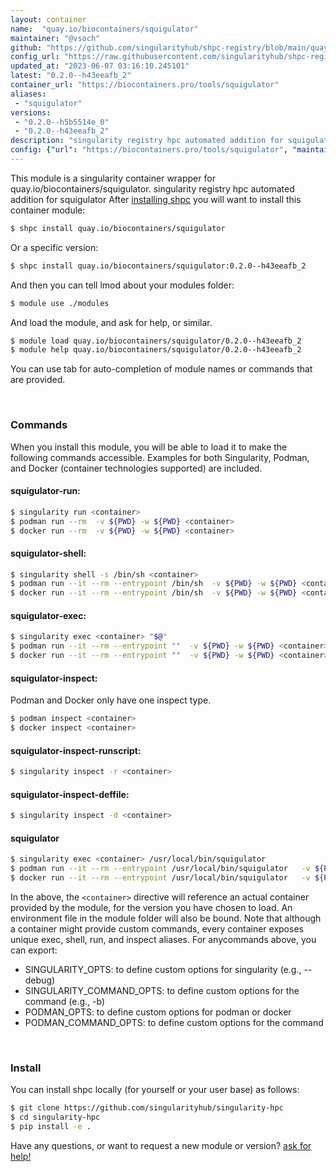 ```yaml
---
layout: container
name:  "quay.io/biocontainers/squigulator"
maintainer: "@vsoch"
github: "https://github.com/singularityhub/shpc-registry/blob/main/quay.io/biocontainers/squigulator/container.yaml"
config_url: "https://raw.githubusercontent.com/singularityhub/shpc-registry/main/quay.io/biocontainers/squigulator/container.yaml"
updated_at: "2023-06-07 03:16:10.245101"
latest: "0.2.0--h43eeafb_2"
container_url: "https://biocontainers.pro/tools/squigulator"
aliases:
 - "squigulator"
versions:
 - "0.2.0--h5b5514e_0"
 - "0.2.0--h43eeafb_2"
description: "singularity registry hpc automated addition for squigulator"
config: {"url": "https://biocontainers.pro/tools/squigulator", "maintainer": "@vsoch", "description": "singularity registry hpc automated addition for squigulator", "latest": {"0.2.0--h43eeafb_2": "sha256:1579d3e0ba087c901c21e06e6257d340fc6e01013bfcee3802680223321bbe98"}, "tags": {"0.2.0--h5b5514e_0": "sha256:8b5af8cb0b36a2afb2c9c7d44e3cbdff7415a5dc9b90e353d899b9cfa34b3644", "0.2.0--h43eeafb_2": "sha256:1579d3e0ba087c901c21e06e6257d340fc6e01013bfcee3802680223321bbe98"}, "docker": "quay.io/biocontainers/squigulator", "aliases": {"squigulator": "/usr/local/bin/squigulator"}}
---
```


This module is a singularity container wrapper for quay.io/biocontainers/squigulator.
singularity registry hpc automated addition for squigulator
After [installing shpc](#install) you will want to install this container module:


```bash
$ shpc install quay.io/biocontainers/squigulator
```

Or a specific version:

```bash
$ shpc install quay.io/biocontainers/squigulator:0.2.0--h43eeafb_2
```

And then you can tell lmod about your modules folder:

```bash
$ module use ./modules
```

And load the module, and ask for help, or similar.

```bash
$ module load quay.io/biocontainers/squigulator/0.2.0--h43eeafb_2
$ module help quay.io/biocontainers/squigulator/0.2.0--h43eeafb_2
```

You can use tab for auto-completion of module names or commands that are provided.

<br>

### Commands

When you install this module, you will be able to load it to make the following commands accessible.
Examples for both Singularity, Podman, and Docker (container technologies supported) are included.

#### squigulator-run:

```bash
$ singularity run <container>
$ podman run --rm  -v ${PWD} -w ${PWD} <container>
$ docker run --rm  -v ${PWD} -w ${PWD} <container>
```

#### squigulator-shell:

```bash
$ singularity shell -s /bin/sh <container>
$ podman run --it --rm --entrypoint /bin/sh  -v ${PWD} -w ${PWD} <container>
$ docker run --it --rm --entrypoint /bin/sh  -v ${PWD} -w ${PWD} <container>
```

#### squigulator-exec:

```bash
$ singularity exec <container> "$@"
$ podman run --it --rm --entrypoint ""  -v ${PWD} -w ${PWD} <container> "$@"
$ docker run --it --rm --entrypoint ""  -v ${PWD} -w ${PWD} <container> "$@"
```

#### squigulator-inspect:

Podman and Docker only have one inspect type.

```bash
$ podman inspect <container>
$ docker inspect <container>
```

#### squigulator-inspect-runscript:

```bash
$ singularity inspect -r <container>
```

#### squigulator-inspect-deffile:

```bash
$ singularity inspect -d <container>
```


#### squigulator

```bash
$ singularity exec <container> /usr/local/bin/squigulator
$ podman run --it --rm --entrypoint /usr/local/bin/squigulator   -v ${PWD} -w ${PWD} <container> -c " $@"
$ docker run --it --rm --entrypoint /usr/local/bin/squigulator   -v ${PWD} -w ${PWD} <container> -c " $@"
```



In the above, the `<container>` directive will reference an actual container provided
by the module, for the version you have chosen to load. An environment file in the
module folder will also be bound. Note that although a container
might provide custom commands, every container exposes unique exec, shell, run, and
inspect aliases. For anycommands above, you can export:

 - SINGULARITY_OPTS: to define custom options for singularity (e.g., --debug)
 - SINGULARITY_COMMAND_OPTS: to define custom options for the command (e.g., -b)
 - PODMAN_OPTS: to define custom options for podman or docker
 - PODMAN_COMMAND_OPTS: to define custom options for the command

<br>

### Install

You can install shpc locally (for yourself or your user base) as follows:

```bash
$ git clone https://github.com/singularityhub/singularity-hpc
$ cd singularity-hpc
$ pip install -e .
```

Have any questions, or want to request a new module or version? [ask for help!](https://github.com/singularityhub/singularity-hpc/issues)